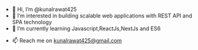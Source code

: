 - 👋 Hi, I’m @kunalrawat425
- 👀 I’m interested in building scalable web applications with REST API and SPA technology
- 🌱 I’m currently learning Javascript,ReactJs,NextJs and ES6
<!-- - 💞️ I’m looking to collaborate on ... -->
- 📫 Reach me on kunalrawat425@gmail.com

<!---
kunalrawat425/kunalrawat425 is a ✨ special ✨ repository because its `README.md` (this file) appears on your GitHub profile.
You can click the Preview link to take a look at your changes.
--->
